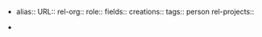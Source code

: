 - alias::
  URL::
  rel-org::
  role::
  fields::
  creations::
  tags:: person
  rel-projects::

-
